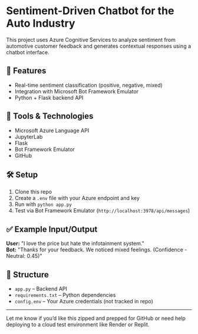# Sentiment-Driven Chatbot for the Auto Industry

This project uses Azure Cognitive Services to analyze sentiment from automotive customer feedback and generates contextual responses using a chatbot interface.

## 🚀 Features
- Real-time sentiment classification (positive, negative, mixed)
- Integration with Microsoft Bot Framework Emulator
- Python + Flask backend API

## 🔧 Tools & Technologies
- Microsoft Azure Language API
- JupyterLab
- Flask
- Bot Framework Emulator
- GitHub

## 🛠 Setup
1. Clone this repo
2. Create a `.env` file with your Azure endpoint and key
3. Run with `python app.py`
4. Test via Bot Framework Emulator (`http://localhost:3978/api/messages`)

## ✅ Example Input/Output

**User:** "I love the price but hate the infotainment system."  
**Bot:** "Thanks for your feedback. We noticed mixed feelings. (Confidence - Neutral: 0.45)"

## 📂 Structure
- `app.py` – Backend API
- `requirements.txt` – Python dependencies
- `config.env` – Your Azure credentials (not tracked in repo)

---

Let me know if you’d like this zipped and prepped for GitHub or need help deploying to a cloud test environment like Render or Replit.